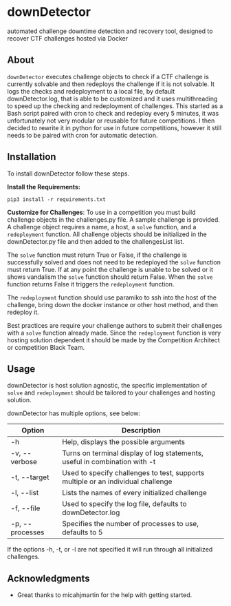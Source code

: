 # downDetector
automated challenge downtime detection and recovery tool, designed to recover CTF challenges hosted via Docker

## About
`downDetector` executes challenge objects to check if a CTF challenge is currently solvable and then redeploys the challenge if it is not
solvable.  It logs the checks and redeployment to a local file, by default downDetector.log, that is able to be customized and it uses
multithreading to speed up the checking and redeployment of challenges.  This started as a Bash script paired with cron to check and 
redeploy every 5 minutes, it was unfortunately not very modular or reusable for future competitions.  I then decided to rewrite it in 
python for use in future competitions, however it still needs to be paired with cron for automatic detection.

## Installation
To install downDetector follow these steps.

__Install the Requirements:__
```
pip3 install -r requirements.txt
```

__Customize for Challenges__:
To use in a competition you must build challenge objects in the challenges.py file.  A sample challenge is provided.
A challenge object requires a name, a host, a `solve` function, and a `redeployment` function.  All challenge objects should be initialized
in the downDetector.py file and then added to the challengesList list.

The `solve` function must return True or False, if the challenge is successfully solved and does not need to be redeployed the `solve` 
function must return True.  If at any point the challenge is unable to be solved or it shows vandalism the `solve` function should return 
False.  When the `solve` function returns False it triggers the `redeployment` function.

The `redeployment` function should use paramiko to ssh into the host of the challenge, bring down the docker instance or other host method,
and then redeploy it.

Best practices are require your challenge authors to submit their challenges with a `solve` function already made.  Since the 
`redeployment` function is very hosting solution dependent it should be made by the Competition Architect or competition Black Team.

## Usage
downDetector is host solution agnostic, the specific implementation of `solve` and `redeployment` should be tailored to your challenges
and hosting solution.

downDetector has multiple options, see below:

| Option | Description |
|-----------------|------------------------------------------------------------|
| -h | Help, displays the possible arguments |
| -v, --verbose | Turns on terminal display of log statements, useful in combination with -t |
| -t, --target | Used to specify challenges to test, supports multiple or an individual challenge |
| -l, --list | Lists the names of every initialized challenge |
| -f, --file | Used to specify the log file, defaults to downDetector.log |
| -p, --processes | Specifies the number of processes to use, defaults to 5 |

If the options -h, -t, or -l are not specified it will run through all initialized challenges.

## Acknowledgments

* Great thanks to micahjmartin for the help with getting started.

